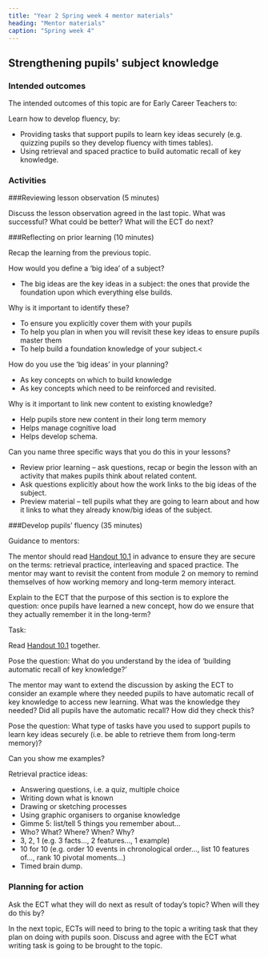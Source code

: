 ```yaml
---
title: "Year 2 Spring week 4 mentor materials"
heading: "Mentor materials"
caption: "Spring week 4"
---
```


## Strengthening pupils' subject knowledge

### Intended outcomes

The intended outcomes of this topic are for Early Career Teachers to:

Learn how to develop fluency, by:

- Providing tasks that support pupils to learn key ideas securely (e.g. quizzing pupils so they develop fluency with times tables).
- Using retrieval and spaced practice to build automatic recall of key knowledge.

### Activities

###Reviewing lesson observation (5 minutes)

Discuss the lesson observation agreed in the last topic. What was successful? What could be better? What will the ECT do next?

###Reflecting on prior learning (10 minutes)

Recap the learning from the previous topic.

How would you define a ‘big idea’ of a subject?

- The big ideas are the key ideas in a subject: the ones that provide the foundation upon which everything else builds.

Why is it important to identify these?

- To ensure you explicitly cover them with your pupils
- To help you plan in when you will revisit these key ideas to ensure pupils master them
- To help build a foundation knowledge of your subject.<

How do you use the ‘big ideas’ in your planning?

- As key concepts on which to build knowledge
- As key concepts which need to be reinforced and revisited.

Why is it important to link new content to existing knowledge?

- Help pupils store new content in their long term memory
- Helps manage cognitive load
- Helps develop schema.

Can you name three specific ways that you do this in your lessons?

- Review prior learning – ask questions, recap or begin the lesson with an activity that makes pupils think about related content.
- Ask questions explicitly about how the work links to the big ideas of the subject.
- Preview material – tell pupils what they are going to learn about and how it links to what they already know/big ideas of the subject.

###Develop pupils’ fluency (35 minutes)

Guidance to mentors:

The mentor should read [Handout 10.1](/assets/materials/edt-Block-10-mentor-handout-10.1.pdf) in advance to ensure they are secure on the terms: retrieval practice, interleaving and spaced practice. The mentor may want to revisit the content from module 2 on memory to remind themselves of how working memory and long-term memory interact.

Explain to the ECT that the purpose of this section is to explore the question: once pupils have learned a new concept, how do we ensure that they actually remember it in the long-term?

Task:

Read [Handout 10.1](/assets/materials/edt-Block-10-mentor-handout-10.1.pdf) together.

Pose the question: What do you understand by the idea of ‘building automatic recall of key knowledge?’

The mentor may want to extend the discussion by asking the ECT to consider an example where they needed pupils to have automatic recall of key knowledge to access new learning. What was the knowledge they needed? Did all pupils have the automatic recall? How did they check this?

Pose the question: What type of tasks have you used to support pupils to learn key ideas securely (i.e. be able to retrieve them from long-term memory)?

Can you show me examples?

Retrieval practice ideas:

- Answering questions, i.e. a quiz, multiple choice
- Writing down what is known
- Drawing or sketching processes
- Using graphic organisers to organise knowledge
- Gimme 5: list/tell 5 things you remember about…
- Who? What? Where? When? Why?
- 3, 2, 1 (e.g. 3 facts..., 2 features…, 1 example)
- 10 for 10 (e.g. order 10 events in chronological order..., list 10 features of…, rank 10 pivotal moments…)
- Timed brain dump.

### Planning for action

Ask the ECT what they will do next as result of today’s topic? When will they do this by?

In the next topic, ECTs will need to bring to the topic a writing task that they plan on doing with pupils soon. Discuss and agree with the ECT what writing task is going to be brought to the topic.
